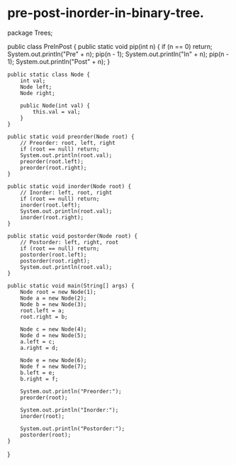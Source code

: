 # pre-post-inorder-in-binary-tree.
package Trees;

public class PreInPost {
    public static void pip(int n) {
        if (n == 0) return;
        System.out.println("Pre" + n);
        pip(n - 1);
        System.out.println("In" + n);
        pip(n - 1);
        System.out.println("Post" + n);
    }

    public static class Node {
        int val;
        Node left;
        Node right;

        public Node(int val) {
            this.val = val;
        }
    }

    public static void preorder(Node root) {
        // Preorder: root, left, right
        if (root == null) return;
        System.out.println(root.val);
        preorder(root.left);
        preorder(root.right);
    }

    public static void inorder(Node root) {
        // Inorder: left, root, right
        if (root == null) return;
        inorder(root.left);
        System.out.println(root.val);
        inorder(root.right);
    }

    public static void postorder(Node root) {
        // Postorder: left, right, root
        if (root == null) return;
        postorder(root.left);
        postorder(root.right);
        System.out.println(root.val);
    }

    public static void main(String[] args) {
        Node root = new Node(1);
        Node a = new Node(2);
        Node b = new Node(3);
        root.left = a;
        root.right = b;

        Node c = new Node(4);
        Node d = new Node(5);
        a.left = c;
        a.right = d;

        Node e = new Node(6);
        Node f = new Node(7);
        b.left = e;
        b.right = f;

        System.out.println("Preorder:");
        preorder(root);

        System.out.println("Inorder:");
        inorder(root);

        System.out.println("Postorder:");
        postorder(root);
    }
}
